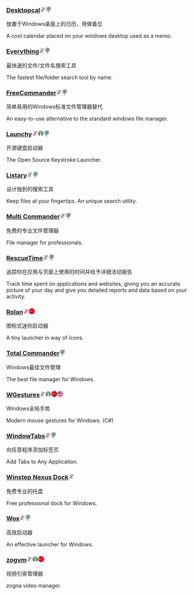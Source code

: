 ### [Desktopcal](http://www.desktopcal.com/)![](/assets/图片2.png)![](/assets/earth-globe.png)

放置于Windows桌面上的日历，用做备忘

A cool calendar placed on your windows desktop used as a memo.

### [Everything](http://www.voidtools.com/)![](/assets/图片2.png)![](/assets/earth-globe.png)

最快速的文件/文件名搜索工具

The fastest file/folder search tool by name.

### [FreeCommander](http://freecommander.com/en/summary/)![](/assets/图片2.png)![](/assets/earth-globe.png)

简单易用的Windows标准文件管理器替代

An easy-to-use alternative to the standard windows file manager.

### [Launchy](http://www.launchy.net/)![](/assets/图片2.png)![](/assets/open-source-icon.png)![](/assets/earth-globe.png)

开源键盘启动器

The Open Source Keystroke Launcher.

### [Listary](http://www.listary.com/)![](/assets/图片2.png)![](/assets/earth-globe.png)

设计独到的搜索工具

Keep files at your fingertips. An unique search utility.

### [Multi Commander](http://multicommander.com/)![](/assets/图片2.png)![](/assets/earth-globe.png)

免费的专业文件管理器

File manager for professionals.

### [RescueTime](https://team.rescuetime.com/)![](/assets/图片2.png)![](/assets/earth-globe.png)

追踪你在应用与页面上使用的时间并给予详细活动报告

Track time spent on applications and websites, giving you an accurate picture of your day and give you detailed reports and data based on your activity.

### [Rolan](http://www.irolan.com/)![](/assets/图片2.png)![](/assets/china.png)

图标式迷你启动器

A tiny launcher in way of icons.

### [Total Commander](https://www.ghisler.com/)![](/assets/earth-globe.png)

Windows最佳文件管理

The best file manager for Windows.

### [**WGestures**](http://www.yingdev.com/projects/wgestures)![](/assets/图片2.png)![](/assets/open-source-icon.png)![](/assets/china.png)![](/assets/united-states.png)

Windows全局手势

Modern mouse gestures for Windows. \(C\#\)

### [WindowTabs](http://windowtabs.com/)![](/assets/图片2.png)![](/assets/earth-globe.png)

向任意程序添加标签页

Add Tabs to Any Application.

### [Winstep Nexus Dock](http://www.winstep.net/nexus.asp)![](/assets/图片2.png)

免费专业的托盘

Free professional dock for Windows.

### [Wox](http://www.getwox.com/)![](/assets/图片2.png)![](/assets/earth-globe.png)

高效启动器

An effective launcher for Windows.

### [**zogvm**](https://github.com/zogvm/zogvm)![](/assets/图片2.png)![](/assets/open-source-icon.png)![](/assets/china.png)

视频引索管理器

zogna video manager.

